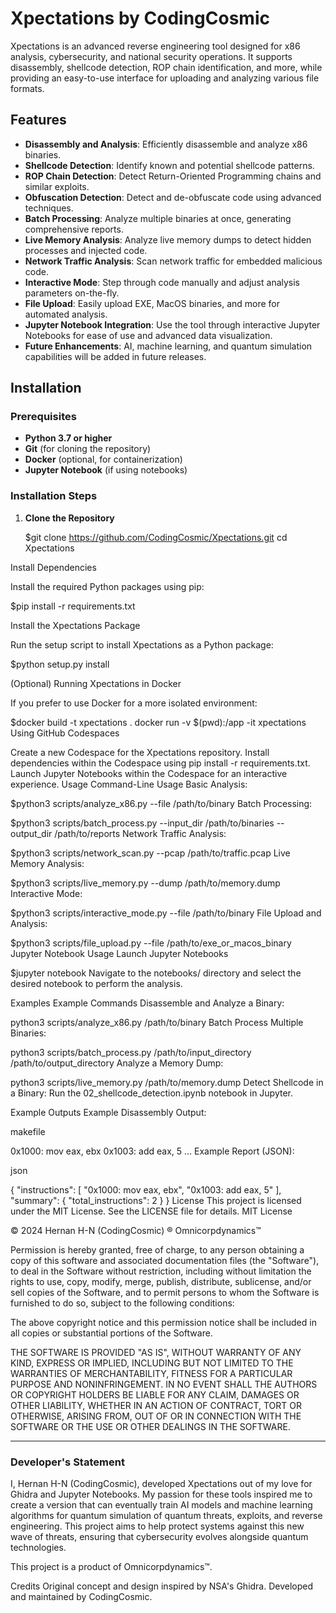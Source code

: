 # Xpectations by CodingCosmic

Xpectations is an advanced reverse engineering tool designed for x86 analysis, cybersecurity, and national security operations. It supports disassembly, shellcode detection, ROP chain identification, and more, while providing an easy-to-use interface for uploading and analyzing various file formats.

## Features

- **Disassembly and Analysis**: Efficiently disassemble and analyze x86 binaries.
- **Shellcode Detection**: Identify known and potential shellcode patterns.
- **ROP Chain Detection**: Detect Return-Oriented Programming chains and similar exploits.
- **Obfuscation Detection**: Detect and de-obfuscate code using advanced techniques.
- **Batch Processing**: Analyze multiple binaries at once, generating comprehensive reports.
- **Live Memory Analysis**: Analyze live memory dumps to detect hidden processes and injected code.
- **Network Traffic Analysis**: Scan network traffic for embedded malicious code.
- **Interactive Mode**: Step through code manually and adjust analysis parameters on-the-fly.
- **File Upload**: Easily upload EXE, MacOS binaries, and more for automated analysis.
- **Jupyter Notebook Integration**: Use the tool through interactive Jupyter Notebooks for ease of use and advanced data visualization.
- **Future Enhancements**: AI, machine learning, and quantum simulation capabilities will be added in future releases.

## Installation

### Prerequisites

- **Python 3.7 or higher**
- **Git** (for cloning the repository)
- **Docker** (optional, for containerization)
- **Jupyter Notebook** (if using notebooks)

### Installation Steps

1. **Clone the Repository**

   $git clone https://github.com/CodingCosmic/Xpectations.git
   cd Xpectations

Install Dependencies

Install the required Python packages using pip:


$pip install -r requirements.txt

Install the Xpectations Package

Run the setup script to install Xpectations as a Python package:

$python setup.py install

(Optional) Running Xpectations in Docker

If you prefer to use Docker for a more isolated environment:

$docker build -t xpectations .
docker run -v $(pwd):/app -it xpectations
Using GitHub Codespaces

Create a new Codespace for the Xpectations repository.
Install dependencies within the Codespace using pip install -r requirements.txt.
Launch Jupyter Notebooks within the Codespace for an interactive experience.
Usage
Command-Line Usage
Basic Analysis:

$python3 scripts/analyze_x86.py --file /path/to/binary
Batch Processing:

$python3 scripts/batch_process.py --input_dir /path/to/binaries --output_dir /path/to/reports
Network Traffic Analysis:

$python3 scripts/network_scan.py --pcap /path/to/traffic.pcap
Live Memory Analysis:

$python3 scripts/live_memory.py --dump /path/to/memory.dump
Interactive Mode:

$python3 scripts/interactive_mode.py --file /path/to/binary
File Upload and Analysis:

$python3 scripts/file_upload.py --file /path/to/exe_or_macos_binary
Jupyter Notebook Usage
Launch Jupyter Notebooks

$jupyter notebook
Navigate to the notebooks/ directory and select the desired notebook to perform the analysis.

Examples
Example Commands
Disassemble and Analyze a Binary:


python3 scripts/analyze_x86.py /path/to/binary
Batch Process Multiple Binaries:

python3 scripts/batch_process.py /path/to/input_directory /path/to/output_directory
Analyze a Memory Dump:

python3 scripts/live_memory.py /path/to/memory.dump
Detect Shellcode in a Binary:
Run the 02_shellcode_detection.ipynb notebook in Jupyter.

Example Outputs
Example Disassembly Output:

makefile

0x1000: mov eax, ebx
0x1003: add eax, 5
...
Example Report (JSON):

json

{
    "instructions": [
        "0x1000: mov eax, ebx",
        "0x1003: add eax, 5"
    ],
    "summary": {
        "total_instructions": 2
    }
}
License
This project is licensed under the MIT License. See the LICENSE file for details. MIT License

© 2024 Hernan H-N (CodingCosmic) ® Omnicorpdynamics™

Permission is hereby granted, free of charge, to any person obtaining a copy of this software and associated documentation files (the "Software"), to deal in the Software without restriction, including without limitation the rights to use, copy, modify, merge, publish, distribute, sublicense, and/or sell copies of the Software, and to permit persons to whom the Software is furnished to do so, subject to the following conditions:

The above copyright notice and this permission notice shall be included in all copies or substantial portions of the Software.

THE SOFTWARE IS PROVIDED "AS IS", WITHOUT WARRANTY OF ANY KIND, EXPRESS OR IMPLIED, INCLUDING BUT NOT LIMITED TO THE WARRANTIES OF MERCHANTABILITY, FITNESS FOR A PARTICULAR PURPOSE AND NONINFRINGEMENT. IN NO EVENT SHALL THE AUTHORS OR COPYRIGHT HOLDERS BE LIABLE FOR ANY CLAIM, DAMAGES OR OTHER LIABILITY, WHETHER IN AN ACTION OF CONTRACT, TORT OR OTHERWISE, ARISING FROM, OUT OF OR IN CONNECTION WITH THE SOFTWARE OR THE USE OR OTHER DEALINGS IN THE SOFTWARE.

---

### Developer's Statement

I, Hernan H-N (CodingCosmic), developed Xpectations out of my love for Ghidra and Jupyter Notebooks. My passion for these tools inspired me to create a version that can eventually train AI models and machine learning algorithms for quantum simulation of quantum threats, exploits, and reverse engineering. This project aims to help protect systems against this new wave of threats, ensuring that cybersecurity evolves alongside quantum technologies.

This project is a product of Omnicorpdynamics™.


Credits
Original concept and design inspired by NSA's Ghidra.
Developed and maintained by CodingCosmic.
